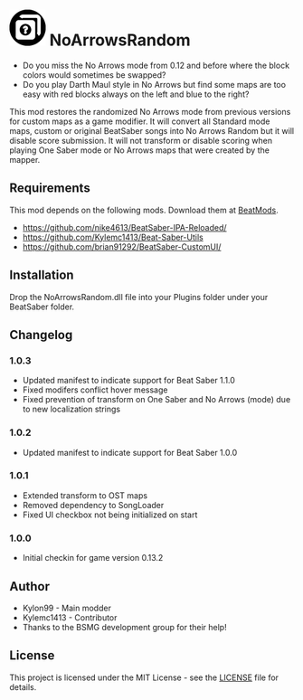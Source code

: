 # ![IMG](NoArrowsRandom/Resources/NoArrowsRandom64.png) NoArrowsRandom

* Do you miss the No Arrows mode from 0.12 and before where the block colors would sometimes be swapped?  
* Do you play Darth Maul style in No Arrows but find some maps are too easy with red blocks always on the left and blue to the right?

This mod restores the randomized No Arrows mode from previous versions for custom maps as a game modifier.  It will convert all Standard mode maps, custom or original BeatSaber songs into No Arrows Random but it will disable score submission.  It will not transform or disable scoring when playing One Saber mode or No Arrows maps that were created by the mapper.

## Requirements
This mod depends on the following mods.  Download them at [BeatMods](https://beatmods.com).

* https://github.com/nike4613/BeatSaber-IPA-Reloaded/
* https://github.com/Kylemc1413/Beat-Saber-Utils
* https://github.com/brian91292/BeatSaber-CustomUI/

## Installation

Drop the NoArrowsRandom.dll file into your Plugins folder under your BeatSaber folder.

## Changelog
### 1.0.3
* Updated manifest to indicate support for Beat Saber 1.1.0
* Fixed modifers conflict hover message
* Fixed prevention of transform on One Saber and No Arrows (mode) due to new localization strings

### 1.0.2
* Updated manifest to indicate support for Beat Saber 1.0.0

### 1.0.1
* Extended transform to OST maps
* Removed dependency to SongLoader
* Fixed UI checkbox not being initialized on start

### 1.0.0
* Initial checkin for game version 0.13.2

## Author
* Kylon99 - Main modder
* Kylemc1413 - Contributor
* Thanks to the BSMG development group for their help!

## License
This project is licensed under the MIT License - see the [LICENSE](LICENSE) file for details.
